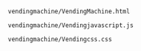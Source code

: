        vendingmachine/VendingMachine.html
      
       vendingmachine/Vendingjavascript.js
      
       vendingmachine/Vendingcss.css
      
